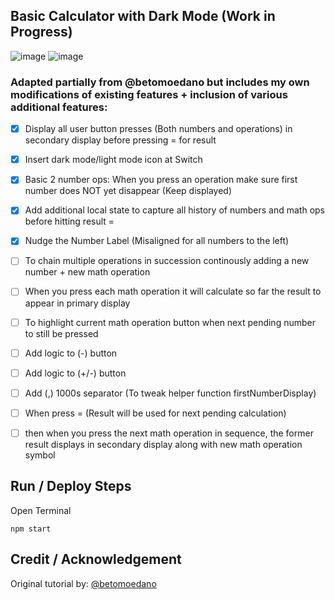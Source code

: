 ## Basic Calculator with Dark Mode (Work in Progress)
![image](https://user-images.githubusercontent.com/40747156/205188194-6faf80fb-049b-4358-a22e-957861f4a53d.png) ![image](https://user-images.githubusercontent.com/40747156/205188362-70805277-14b9-4856-b722-63b4a389543a.png)

### Adapted partially from @betomoedano but includes my own modifications of existing features + inclusion of various additional features:
- [x] Display all user button presses (Both numbers and operations) in secondary display before pressing = for result
- [x] Insert dark mode/light mode icon at Switch
- [x] Basic 2 number ops: When  you press an operation make sure first number does NOT yet disappear (Keep displayed)
- [x] Add additional local state to capture all history of numbers and math ops before hitting result = 
- [x] Nudge the Number Label (Misaligned for all numbers to the left)
- [ ] To chain multiple operations in succession continously adding a new number + new math operation
- [ ] When you press each math operation it will calculate so far the result to appear in primary display
- [ ] To highlight current math operation button when next pending number to still be pressed
- [ ] Add logic to (-) button
- [ ] Add logic to (+/-) button
- [ ] Add (,) 1000s separator (To tweak helper function firstNumberDisplay)
- [ ] When press = (Result will be used for next pending calculation)
- [ ] then when you press the next math operation in sequence, the former result displays in secondary display along with new math operation symbol



## Run / Deploy Steps
Open Terminal
```
npm start
```

## Credit / Acknowledgement
Original tutorial by: [@betomoedano](https://www.youtube.com/watch?v=_fYgGS46h2w&t=233s)
